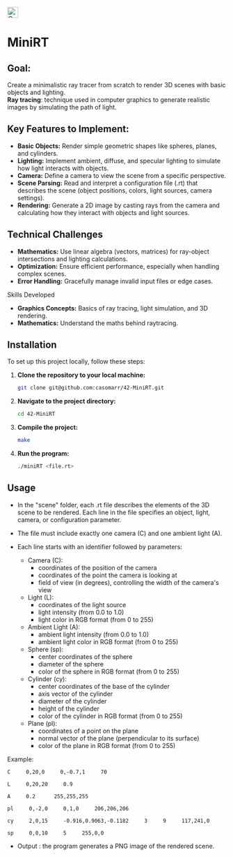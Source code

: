 <a href="https://www.cprogramming.com"><img src="https://img.shields.io/badge/C-00599C?style=for-the-badge&logo=c&logoColor=white" height="25em" alt="C"/></a>

# MiniRT

## Goal: 
Create a minimalistic ray tracer from scratch to render 3D scenes with basic objects and lighting. \
**Ray tracing**: technique used in computer graphics to generate realistic images by simulating the path of light.

## Key Features to Implement:
- **Basic Objects:**
  Render simple geometric shapes like spheres, planes, and cylinders.
- **Lighting:**
  Implement ambient, diffuse, and specular lighting to simulate how light interacts with objects.
- **Camera:**
  Define a camera to view the scene from a specific perspective.
- **Scene Parsing:**
  Read and interpret a configuration file (.rt) that describes the scene (object positions, colors, light sources, camera settings).
- **Rendering:**
  Generate a 2D image by casting rays from the camera and calculating how they interact with objects and light sources.

## Technical Challenges
- **Mathematics:** Use linear algebra (vectors, matrices) for ray-object intersections and lighting calculations.
- **Optimization:** Ensure efficient performance, especially when handling complex scenes.
- **Error Handling:** Gracefully manage invalid input files or edge cases.
  
Skills Developed
- **Graphics Concepts:** Basics of ray tracing, light simulation, and 3D rendering.
- **Mathematics:** Understand the maths behind raytracing.

## Installation

To set up this project locally, follow these steps:

1. **Clone the repository to your local machine:**
	```sh
	git clone git@github.com:casomarr/42-MiniRT.git
	```

2. **Navigate to the project directory:**
	```sh
	cd 42-MiniRT
	```

3. **Compile the project:**
	```sh
	make
	```

4. **Run the program:**
	```sh
	./miniRT <file.rt>
	```

## Usage
- In the "scene" folder, each .rt file describes the elements of the 3D scene to be rendered. Each line in the file specifies an object, light, camera, or configuration parameter.
- The file must include exactly one camera (C) and one ambient light (A).
- Each line starts with an identifier followed by parameters:

	- Camera (C):
	  	- coordinates of the position of the camera
	  	- coordinates of the point the camera is looking at
	  	- field of view (in degrees), controlling the width of the camera's view
	- Light (L):
	  	- coordinates of the light source
	  	- light intensity (from 0.0 to 1.0)
	  	- light color in RGB format (from 0 to 255)
	- Ambient Light (A):
	  	- ambient light intensity (from 0.0 to 1.0)
	  	- ambient light color in RGB format (from 0 to 255)
	- Sphere (sp):
	  	- center coordinates of the sphere
	  	- diameter of the sphere
	  	- color of the sphere in RGB format (from 0 to 255)
	- Cylinder (cy):
	  	- center coordinates of the base of the cylinder
	  	- axis vector of the cylinder
	  	- diameter of the cylinder
	  	- height of the cylinder
	  	- color of the cylinder in RGB format (from 0 to 255)
	- Plane (pl):
	  	- coordinates of a point on the plane
	  	- normal vector of the plane (perpendicular to its surface)
	  	- color of the plane in RGB format (from 0 to 255)
  
Example:
```
C     0,20,0     0,-0.7,1     70

L     0,20,20     0.9

A     0.2      255,255,255

pl     0,-2,0     0,1,0     206,206,206

cy     2,0,15     -0.916,0.9063,-0.1182     3     9     117,241,0

sp     0,0,10     5     255,0,0
```
- Output : the program generates a PNG image of the rendered scene.

